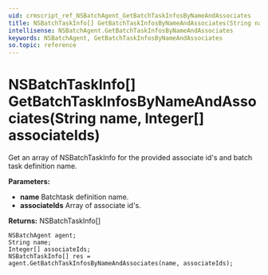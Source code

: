 ```yaml
---
uid: crmscript_ref_NSBatchAgent_GetBatchTaskInfosByNameAndAssociates
title: NSBatchTaskInfo[] GetBatchTaskInfosByNameAndAssociates(String name, Integer[] associateIds)
intellisense: NSBatchAgent.GetBatchTaskInfosByNameAndAssociates
keywords: NSBatchAgent, GetBatchTaskInfosByNameAndAssociates
so.topic: reference
---
```


# NSBatchTaskInfo[] GetBatchTaskInfosByNameAndAssociates(String name, Integer[] associateIds)

Get an array of NSBatchTaskInfo for the provided associate id's and batch task definition name.

**Parameters:**
 - **name** Batchtask definition name.
 - **associateIds** Array of associate id's.

**Returns:** NSBatchTaskInfo[]

```crmscript
NSBatchAgent agent;
String name;
Integer[] associateIds;
NSBatchTaskInfo[] res = agent.GetBatchTaskInfosByNameAndAssociates(name, associateIds);
```

